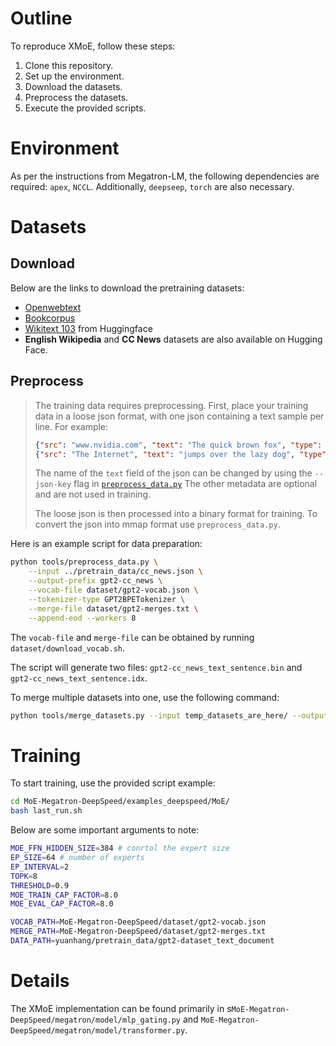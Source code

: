 # Outline

To reproduce XMoE, follow these steps:

1. Clone this repository.
2. Set up the environment.
3. Download the datasets.
4. Preprocess the datasets.
5. Execute the provided scripts.

# Environment

As per the instructions from Megatron-LM, the following dependencies are required: `apex`, `NCCL`. Additionally, `deepseep`, `torch` are also necessary.

# Datasets

## Download

Below are the links to download the pretraining datasets:

- [Openwebtext](https://skylion007.github.io/OpenWebTextCorpus/)
- [Bookcorpus](https://twitter.com/theshawwn/status/1301852133319294976)
- [Wikitext 103](https://huggingface.co/datasets/wikitext?row=2) from Huggingface
- **English Wikipedia** and **CC News** datasets are also available on Hugging Face.

## Preprocess

> The training data requires preprocessing. First, place your training data in a loose json format, with one json containing a text sample per line. For example:
>
> ```json
> {"src": "www.nvidia.com", "text": "The quick brown fox", "type": "Eng", "id": "0", "title": "First Part"}
> {"src": "The Internet", "text": "jumps over the lazy dog", "type": "Eng", "id": "42", "title": "Second Part"}
> ```
>
> The name of the `text` field of the json can be changed by using the `--json-key` flag in [`preprocess_data.py`](./tools/preprocess_data.py) The other metadata are optional and are not used in training.
>
> The loose json is then processed into a binary format for training. To convert the json into mmap format use `preprocess_data.py`.

Here is an example script for data preparation:

```bash
python tools/preprocess_data.py \
	--input ../pretrain_data/cc_news.json \
	--output-prefix gpt2-cc_news \
	--vocab-file dataset/gpt2-vocab.json \
	--tokenizer-type GPT2BPETokenizer \
	--merge-file dataset/gpt2-merges.txt \
	--append-eod --workers 8
```

The `vocab-file` and `merge-file` can be obtained by running `dataset/download_vocab.sh`.

The script will generate two files: `gpt2-cc_news_text_sentence.bin` and `gpt2-cc_news_text_sentence.idx`.

To merge multiple datasets into one, use the following command:

```bash
python tools/merge_datasets.py --input temp_datasets_are_here/ --output-prefix merged-dataset
```

# Training

To start training, use the provided script example:

 ```bash
 cd MoE-Megatron-DeepSpeed/examples_deepspeed/MoE/
 bash last_run.sh
 ```

Below are some important arguments to note:

```bash
MOE_FFN_HIDDEN_SIZE=384 # conrtol the expert size
EP_SIZE=64 # number of experts
EP_INTERVAL=2
TOPK=8
THRESHOLD=0.9
MOE_TRAIN_CAP_FACTOR=8.0
MOE_EVAL_CAP_FACTOR=8.0

VOCAB_PATH=MoE-Megatron-DeepSpeed/dataset/gpt2-vocab.json
MERGE_PATH=MoE-Megatron-DeepSpeed/dataset/gpt2-merges.txt
DATA_PATH=yuanhang/pretrain_data/gpt2-dataset_text_document
```

# Details

The XMoE implementation can be found primarily in s```MoE-Megatron-DeepSpeed/megatron/model/mlp_gating.py``` and ```MoE-Megatron-DeepSpeed/megatron/model/transformer.py```.







